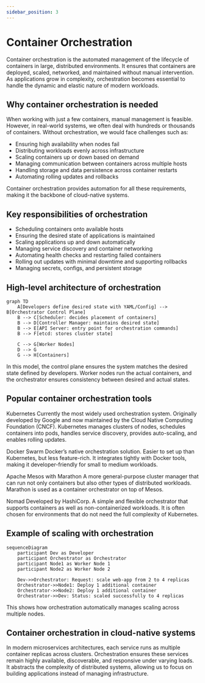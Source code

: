 ```yaml
---
sidebar_position: 3
---
```


# Container Orchestration

Container orchestration is the automated management of the lifecycle of containers in large, distributed environments. It ensures that containers are deployed, scaled, networked, and maintained without manual intervention. As applications grow in complexity, orchestration becomes essential to handle the dynamic and elastic nature of modern workloads.

## Why container orchestration is needed

When working with just a few containers, manual management is feasible. However, in real-world systems, we often deal with hundreds or thousands of containers. Without orchestration, we would face challenges such as:

- Ensuring high availability when nodes fail
- Distributing workloads evenly across infrastructure
- Scaling containers up or down based on demand
- Managing communication between containers across multiple hosts
- Handling storage and data persistence across container restarts
- Automating rolling updates and rollbacks

Container orchestration provides automation for all these requirements, making it the backbone of cloud-native systems.

## Key responsibilities of orchestration

- Scheduling containers onto available hosts
- Ensuring the desired state of applications is maintained
- Scaling applications up and down automatically
- Managing service discovery and container networking
- Automating health checks and restarting failed containers
- Rolling out updates with minimal downtime and supporting rollbacks
- Managing secrets, configs, and persistent storage

## High-level architecture of orchestration

<div style={{textAlign: 'center'}}>

```mermaid
graph TD
    A[Developers define desired state with YAML/Config] --> B[Orchestrator Control Plane]
    B --> C[Scheduler: decides placement of containers]
    B --> D[Controller Manager: maintains desired state]
    B --> E[API Server: entry point for orchestration commands]
    B --> F[etcd: stores cluster state]

    C --> G[Worker Nodes]
    D --> G
    G --> H[Containers]
```

</div>

In this model, the control plane ensures the system matches the desired state defined by developers. Worker nodes run the actual containers, and the orchestrator ensures consistency between desired and actual states.

## Popular container orchestration tools

Kubernetes
Currently the most widely used orchestration system. Originally developed by Google and now maintained by the Cloud Native Computing Foundation (CNCF). Kubernetes manages clusters of nodes, schedules containers into pods, handles service discovery, provides auto-scaling, and enables rolling updates.

Docker Swarm
Docker’s native orchestration solution. Easier to set up than Kubernetes, but less feature-rich. It integrates tightly with Docker tools, making it developer-friendly for small to medium workloads.

Apache Mesos with Marathon
A more general-purpose cluster manager that can run not only containers but also other types of distributed workloads. Marathon is used as a container orchestrator on top of Mesos.

Nomad
Developed by HashiCorp. A simple and flexible orchestrator that supports containers as well as non-containerized workloads. It is often chosen for environments that do not need the full complexity of Kubernetes.

## Example of scaling with orchestration

<div style={{textAlign: 'center'}}>

```mermaid
sequenceDiagram
    participant Dev as Developer
    participant Orchestrator as Orchestrator
    participant Node1 as Worker Node 1
    participant Node2 as Worker Node 2

    Dev->>Orchestrator: Request: scale web-app from 2 to 4 replicas
    Orchestrator->>Node1: Deploy 1 additional container
    Orchestrator->>Node2: Deploy 1 additional container
    Orchestrator->>Dev: Status: scaled successfully to 4 replicas
```

</div>

This shows how orchestration automatically manages scaling across multiple nodes.

## Container orchestration in cloud-native systems

In modern microservices architectures, each service runs as multiple container replicas across clusters. Orchestration ensures these services remain highly available, discoverable, and responsive under varying loads. It abstracts the complexity of distributed systems, allowing us to focus on building applications instead of managing infrastructure.
